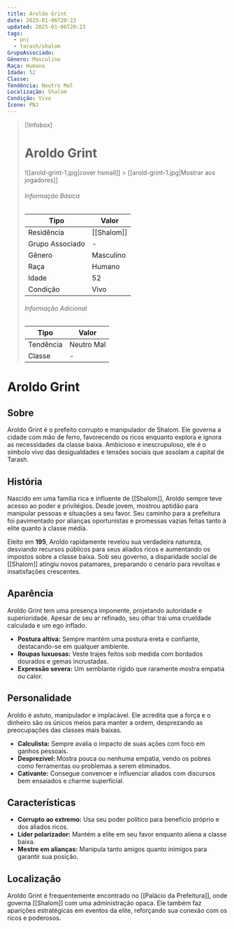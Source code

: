 ```yaml
---
title: Aroldo Grint
date: 2025-01-06T20:23
updated: 2025-01-06T20:23
tags:
  - pnj
  - tarash/shalom
GrupoAssociado:
Gênero: Masculino
Raça: Humano
Idade: 52
Classe:
Tendência: Neutro Mal
Localização: Shalom
Condição: Vivo
Ícone: PNJ
---
```


> [!infobox]
>
> # Aroldo Grint
>
> ![[arold-grint-1.jpg|cover hsmall]] > [[arold-grint-1.jpg|Mostrar aos jogadores]]
>
> ###### Informação Básica
>
> | Tipo            | Valor      |
> | --------------- | ---------- |
> | Residência      | [[Shalom]] |
> | Grupo Associado | -          |
> | Gênero          | Masculino  |
> | Raça            | Humano     |
> | Idade           | 52         |
> | Condição        | Vivo       |
>
> ###### Informação Adicional
>
> | Tipo      | Valor      |
> | --------- | ---------- |
> | Tendência | Neutro Mal |
> | Classe    | -          |

# Aroldo Grint

## Sobre

Aroldo Grint é o prefeito corrupto e manipulador de Shalom. Ele governa a cidade com mão de ferro, favorecendo os ricos enquanto explora e ignora as necessidades da classe baixa. Ambicioso e inescrupuloso, ele é o símbolo vivo das desigualdades e tensões sociais que assolam a capital de Tarash.

## História

Nascido em uma família rica e influente de [[Shalom]], Aroldo sempre teve acesso ao poder e privilégios. Desde jovem, mostrou aptidão para manipular pessoas e situações a seu favor. Seu caminho para a prefeitura foi pavimentado por alianças oportunistas e promessas vazias feitas tanto à elite quanto à classe média.

Eleito em **195**, Aroldo rapidamente revelou sua verdadeira natureza, desviando recursos públicos para seus aliados ricos e aumentando os impostos sobre a classe baixa. Sob seu governo, a disparidade social de [[Shalom]] atingiu novos patamares, preparando o cenário para revoltas e insatisfações crescentes.

## Aparência

Aroldo Grint tem uma presença imponente, projetando autoridade e superioridade. Apesar de seu ar refinado, seu olhar trai uma crueldade calculada e um ego inflado.

- **Postura altiva:** Sempre mantém uma postura ereta e confiante, destacando-se em qualquer ambiente.
- **Roupas luxuosas:** Veste trajes feitos sob medida com bordados dourados e gemas incrustadas.
- **Expressão severa:** Um semblante rígido que raramente mostra empatia ou calor.

## Personalidade

Aroldo é astuto, manipulador e implacável. Ele acredita que a força e o dinheiro são os únicos meios para manter a ordem, desprezando as preocupações das classes mais baixas.

- **Calculista:** Sempre avalia o impacto de suas ações com foco em ganhos pessoais.
- **Desprezível:** Mostra pouca ou nenhuma empatia, vendo os pobres como ferramentas ou problemas a serem eliminados.
- **Cativante:** Consegue convencer e influenciar aliados com discursos bem ensaiados e charme superficial.

## Características

- **Corrupto ao extremo:** Usa seu poder político para benefício próprio e dos aliados ricos.
- **Líder polarizador:** Mantém a elite em seu favor enquanto aliena a classe baixa.
- **Mestre em alianças:** Manipula tanto amigos quanto inimigos para garantir sua posição.

## Localização

Aroldo Grint é frequentemente encontrado no [[Palácio da Prefeitura]], onde governa [[Shalom]] com uma administração opaca. Ele também faz aparições estratégicas em eventos da elite, reforçando sua conexão com os ricos e poderosos.
